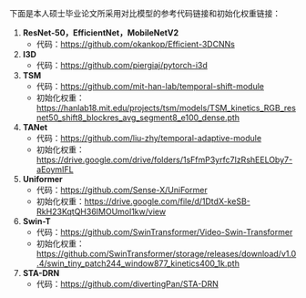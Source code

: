 下面是本人硕士毕业论文所采用对比模型的参考代码链接和初始化权重链接：
1. **ResNet-50，EfficientNet，MobileNetV2**
   - 代码：https://github.com/okankop/Efficient-3DCNNs
2. **I3D**
   - 代码：https://github.com/piergiaj/pytorch-i3d
3. **TSM**
   - 代码：https://github.com/mit-han-lab/temporal-shift-module
   - 初始化权重：https://hanlab18.mit.edu/projects/tsm/models/TSM_kinetics_RGB_resnet50_shift8_blockres_avg_segment8_e100_dense.pth
4. **TANet**
   - 代码：https://github.com/liu-zhy/temporal-adaptive-module
   - 初始化权重：https://drive.google.com/drive/folders/1sFfmP3yrfc7IzRshEELOby7-aEoymIFL
5. **Uniformer**
   - 代码：https://github.com/Sense-X/UniFormer
   - 初始化权重：https://drive.google.com/file/d/1DtdX-keSB-RkH23KqtQH36IMOUmol1kw/view
6. **Swin-T**
   - 代码：https://github.com/SwinTransformer/Video-Swin-Transformer
   - 初始化权重：https://github.com/SwinTransformer/storage/releases/download/v1.0.4/swin_tiny_patch244_window877_kinetics400_1k.pth
7. **STA-DRN**
   - 代码：https://github.com/divertingPan/STA-DRN
